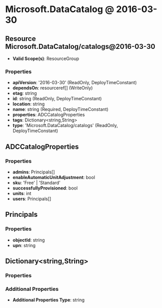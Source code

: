 # Microsoft.DataCatalog @ 2016-03-30

## Resource Microsoft.DataCatalog/catalogs@2016-03-30
* **Valid Scope(s)**: ResourceGroup
### Properties
* **apiVersion**: '2016-03-30' (ReadOnly, DeployTimeConstant)
* **dependsOn**: resourceref[] (WriteOnly)
* **etag**: string
* **id**: string (ReadOnly, DeployTimeConstant)
* **location**: string
* **name**: string (Required, DeployTimeConstant)
* **properties**: ADCCatalogProperties
* **tags**: Dictionary<string,String>
* **type**: 'Microsoft.DataCatalog/catalogs' (ReadOnly, DeployTimeConstant)

## ADCCatalogProperties
### Properties
* **admins**: Principals[]
* **enableAutomaticUnitAdjustment**: bool
* **sku**: 'Free' | 'Standard'
* **successfullyProvisioned**: bool
* **units**: int
* **users**: Principals[]

## Principals
### Properties
* **objectId**: string
* **upn**: string

## Dictionary<string,String>
### Properties
### Additional Properties
* **Additional Properties Type**: string

